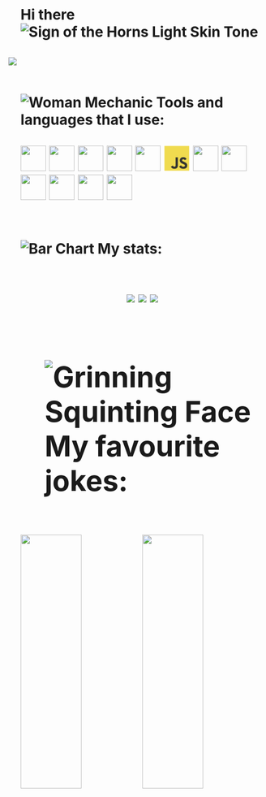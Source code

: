 <div id="user-content-toc">
  <ul><summary list-style-type: none;><h1 style="display: inline-block;">Hi there<img src="https://raw.githubusercontent.com/Tarikul-Islam-Anik/Animated-Fluent-Emojis/master/Emojis/Hand%20gestures/Sign%20of%20the%20Horns%20Light%20Skin%20Tone.png" alt="Sign of the Horns Light Skin Tone" width="30" height="30" />
</h1></summary>
  </ul>
</div>

<img src="https://github.com/KarynaMisnik/KarynaMisnik/assets/96831988/bb53de26-8e56-4a42-a236-8662c58808e0"/>

<div id="user-content-toc">
  <ul><summary list-style-type: none;><h1 style="display: inline-block;"><img src="https://raw.githubusercontent.com/Tarikul-Islam-Anik/Animated-Fluent-Emojis/master/Emojis/People/Woman%20Mechanic.png" alt="Woman Mechanic" width="30" height="30" />
    Tools and languages that I use:
    <br><br>
    
  <img src="https://github.com/KarynaMisnik/KarynaMisnik/assets/96831988/cda9b091-a78f-4e0b-9310-4b98f1d8fc2e" width="50" height="50"/>  
  <img src="https://cdn.jsdelivr.net/gh/devicons/devicon/icons/materialui/materialui-plain.svg" width="50" height="50"/>
  <img src="https://cdn.jsdelivr.net/gh/devicons/devicon/icons/bootstrap/bootstrap-plain.svg"  width="50" height="50" />
  <img src="https://cdn.jsdelivr.net/gh/devicons/devicon/icons/html5/html5-original.svg" width="50" height="50"/>
  <img src="https://cdn.jsdelivr.net/gh/devicons/devicon/icons/css3/css3-original.svg" width="50" height="50" />
  <img src="https://raw.githubusercontent.com/devicons/devicon/master/icons/javascript/javascript-original.svg" width="50" height="50"/>
  <img src="https://cdn.jsdelivr.net/gh/devicons/devicon/icons/typescript/typescript-original.svg" width="50" height="50"/>
  <img src="https://github.com/KarynaMisnik/KarynaMisnik/assets/96831988/99fb0cc5-812e-4ae9-a51a-083ee0375dec" width="50" height="50"/>  
  <img src="https://cdn.jsdelivr.net/gh/devicons/devicon/icons/mysql/mysql-original.svg" width="50" height="50"/>
  <img src="https://cdn.jsdelivr.net/gh/devicons/devicon/icons/php/php-original.svg" width="50" height="50"/>
  <img src="https://github.com/KarynaMisnik/KarynaMisnik/assets/96831988/33b914c4-3b8c-4830-a171-9d863c767175" width="50" height="50"/>
  <img src="https://cdn.jsdelivr.net/gh/devicons/devicon/icons/java/java-original.svg" width="50" height="50"/>
  </h1></summary>
  </ul>
</div>

<div id="user-content-toc">
<ul><summary list-style-type: none;><h1 style="display: inline-block;"><img src="https://raw.githubusercontent.com/Tarikul-Islam-Anik/Animated-Fluent-Emojis/master/Emojis/Objects/Bar%20Chart.png" alt="Bar Chart" width="30" height="30" />
  My stats:
<br><br>
<p align="center">
<img src="https://github-readme-stats.vercel.app/api?username=KarynaMisnik&show_icons=true" width="45%"/>
<img src="https://github-readme-stats.vercel.app/api/top-langs?username=KarynaMisnik&layout=compact" width="34%"/>
<img src="https://github-readme-streak-stats.herokuapp.com/?user=KarynaMisnik"/>
</p>

<div id="user-content-toc">
<ul><summary list-style-type: none;><h1 style="display: inline-block;"><img src="https://raw.githubusercontent.com/Tarikul-Islam-Anik/Animated-Fluent-Emojis/master/Emojis/Smilies/Grinning%20Squinting%20Face.png" alt="Grinning Squinting Face" width="30" height="30" /> My favourite jokes: 
  </h1></summary>
  </ul>
</div>

<br>
<img src="https://github.com/KarynaMisnik/KarynaMisnik/assets/96831988/162ac4d6-7bd1-4ee4-9045-4e7e0add9427" width="50%" height="500"/><img src="https://github.com/KarynaMisnik/KarynaMisnik/assets/96831988/e1b13c5c-5a90-4f70-8a6c-72cd663327c0" width="50%" height="500"/>
